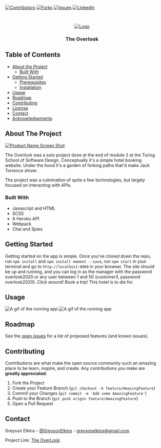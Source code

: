 [![Contributors][contributors-shield]](https://github.com/GreysonElkins/Overlook/graphs/contributors)
[![Forks][forks-shield]](https://github.com/GreysonElkins/Overlook/network/members)
[![Issues][issues-shield]](https://github.com/GreysonElkins/Overlook/issues)
[![LinkedIn][linkedin-shield]](lhttps://www.linkedin.com/in/greyson-elkins/)

<br />
<p align="center">
  <a href="https://media3.giphy.com/media/8VJ16DcNZQtkA/giphy-downsized.gif?cid=6104955e6dfacec922d3a5cb16f3691e3f448c1aa835bf5d&rid=giphy-downsized.gif">
    <img src="https://media3.giphy.com/media/8VJ16DcNZQtkA/giphy-downsized.gif?cid=6104955e6dfacec922d3a5cb16f3691e3f448c1aa835bf5d&rid=giphy-downsized.gif" alt="Logo">
  </a>

  <h3 align="center">The Overlook</h3>



## Table of Contents

* [About the Project](#about-the-project)
  * [Built With](#built-with)
* [Getting Started](#getting-started)
  * [Prerequisites](#prerequisites)
  * [Installation](#installation)
* [Usage](#usage)
* [Roadmap](#roadmap)
* [Contributing](#contributing)
* [License](#license)
* [Contact](#contact)
* [Acknowledgements](#acknowledgements)



<!-- ABOUT THE PROJECT -->
## About The Project

[![Product Name Screen Shot][product-screenshot]](https://user-images.githubusercontent.com/62047446/89364851-acbe2a80-d690-11ea-9f3b-f5c8a6058bf5.png)

The Overlook was a solo project done at the end of module 2 at the Turing School of Software Design. Conceptually it's a simple hotel booking website. Under the hood it's a garden of forking paths that'd make Jack Torrence shiver. 

The project was a culmination of quite a few technologies, but largely focused on interacting with APIs. 

### Built With
* Javascript and HTML
* SCSS
* A Heroku API
* Webpack
* Chai and Spies

<!-- GETTING STARTED -->
## Getting Started

Getting started on the app is simple. Once you've cloned down the repo, run `npm install` and `npm install moment --save`, run `npm start` in your terminal and go to `http://localhost:8080` in your browser. The site should be up and running, and you can log in as the manager with the password overlook2020 or  any user between 1 and 50 (customer3, password overlook2020). Click around! Book a trip! This hotel is to die for.

<!-- USAGE EXAMPLES -->
## Usage

![A gif of the running app]('./src/images/gif1.gif')
![A gif of the running app]('./src/images/gif2.gif')
<!-- ROADMAP -->
## Roadmap

See the [open issues](https://github.com/GreysonElkins/Overlook/issues) for a list of proposed features (and known issues).



<!-- CONTRIBUTING -->
## Contributing

Contributions are what make the open source community such an amazing place to be learn, inspire, and create. Any contributions you make are **greatly appreciated**.

1. Fork the Project
2. Create your Feature Branch (`git checkout -b feature/AmazingFeature`)
3. Commit your Changes (`git commit -m 'Add some AmazingFeature'`)
4. Push to the Branch (`git push origin feature/AmazingFeature`)
5. Open a Pull Request




<!-- CONTACT -->
## Contact

Greyson Elkins - [@GreysonElkins](https://twitter.com/GreysonElkins) - greysonelkins@gmail.com

Project Link: [The OverLook](https://github.com/GreysonElkins/Overlook)



<!-- ACKNOWLEDGEMENTS -->





<!-- MARKDOWN LINKS & IMAGES -->
<!-- https://www.markdownguide.org/basic-syntax/#reference-style-links -->
[contributors-shield]: https://img.shields.io/github/contributors/jordy1611/whats-cookin-JS-JS-KS.svg?style=flat-square
[contributors-url]: https://github.com/jordy1611/whats-cookin-JS-JS-KS/graphs/contributors
[forks-shield]: https://img.shields.io/github/forks/jordy1611/whats-cookin-JS-JS-KS.svg?style=flat-square
[forks-url]: https://github.com/jordy1611/whats-cookin-JS-JS-KS/network/members
[stars-shield]: https://img.shields.io/github/stars/jordy1611/whats-cookin-JS-JS-KS.svg?style=flat-square
[stars-url]: https://github.com/jordy1611/whats-cookin-JS-JS-KS/stargazers
[issues-shield]: https://img.shields.io/github/issues/jordy1611/whats-cookin-JS-JS-KS.svg?style=flat-square
[issues-url]: https://github.com/jordy1611/whats-cookin-JS-JS-KS/issues
[license-shield]: https://img.shields.io/github/license/jordy1611/whats-cookin-JS-JS-KS.svg?style=flat-square
[license-url]: https://github.com/jordy1611/whats-cookin-JS-JS-KS/blob/master/LICENSE.txt
[linkedin-shield]: https://img.shields.io/badge/-LinkedIn-black.svg?style=flat-square&logo=linkedin&colorB=555
[linkedin-url]: https://linkedin.com/in/othneildrew
[product-screenshot]: images/screenshot.png